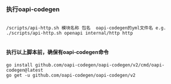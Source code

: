 ### 执行oapi-codegen

```

/scripts/api-http.sh 模块名称 包名  oapi-codegen的yml文件名 e.g. ./scripts/api-http.sh openapi internal/http http
 
```

#### 执行以上脚本前，确保有oapi-codegen命令

```
go install github.com/oapi-codegen/oapi-codegen/v2/cmd/oapi-codegen@latest
go get -u github.com/oapi-codegen/oapi-codegen/v2
```